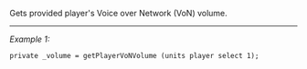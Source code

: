 Gets provided player's Voice over Network (VoN) volume.


---
*Example 1:*
```sqf
private _volume = getPlayerVoNVolume (units player select 1);
```